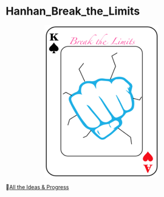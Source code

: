# Hanhan_Break_the_Limits
<p align="center">
  <img width="300" height="400" src="https://github.com/hanhanwu/Hanhan_Break_the_Limits/blob/master/break_limits.png">
</p>


🌟[All the Ideas & Progress][1]

[1]:https://github.com/hanhanwu/Hanhan_Break_the_Limits/blob/master/Ideas_Spark/Ideas_Notes.md
